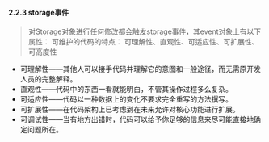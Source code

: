 #### 2.2.3 storage事件
> 对Storage对象进行任何修改都会触发storage事件，其event对象上有以下属性：
> 可维护的代码的特点： 可理解性、直观性、可适应性、可扩展性、可高度性
-  可理解性——其他人可以接手代码并理解它的意图和一般途径，而无需原开发人员的完整解释。
-  直观性——代码中的东西一看就能明白，不管其操作过程多么复杂。
-  可适应性——代码以一种数据上的变化不要求完全重写的方法撰写。
-  可扩展性——在代码架构上已考虑到在未来允许对核心功能进行扩展。
-  可调试性——当有地方出错时，代码可以给予你足够的信息来尽可能直接地确定问题所在。

